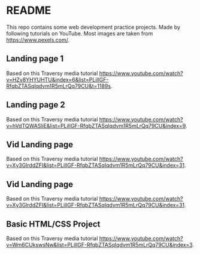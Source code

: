 # README

This repo contains some web development practice projects. Made by following tutorials on YouTube. Most images are taken from https://www.pexels.com/.

## Landing page 1

Based on this Traversy media tutorial https://www.youtube.com/watch?v=HZv8YHYUHTU&index=6&list=PLillGF-RfqbZTASqIqdvm1R5mLrQq79CU&t=1189s.

## Landing page 2

Based on this Traversy media tutorial https://www.youtube.com/watch?v=hVdTQWASliE&list=PLillGF-RfqbZTASqIqdvm1R5mLrQq79CU&index=9.

## Vid Landing page

Based on this Traversy media tutorial https://www.youtube.com/watch?v=Xy3GlrddZFI&list=PLillGF-RfqbZTASqIqdvm1R5mLrQq79CU&index=31.

## Vid Landing page

Based on this Traversy media tutorial https://www.youtube.com/watch?v=Xy3GlrddZFI&list=PLillGF-RfqbZTASqIqdvm1R5mLrQq79CU&index=31.

## Basic HTML/CSS Project

Based on this Traversy media tutorial https://www.youtube.com/watch?v=Wm6CUkswsNw&list=PLillGF-RfqbZTASqIqdvm1R5mLrQq79CU&index=3. 
